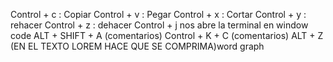 Control + c : Copiar
Control + v : Pegar
Control + x : Cortar
Control + y : rehacer
Control + z : dehacer
Control + j nos abre la terminal en window code
ALT + SHIFT + A (comentarios)
Control + K + C (comentarios)
ALT + Z (EN EL TEXTO LOREM HACE QUE SE COMPRIMA)word graph
